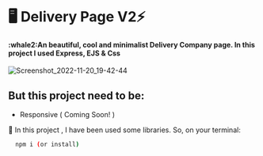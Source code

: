 # :desktop_computer:  Delivery Page V2⚡️ 

<h4> :whale2:An beautiful, cool and minimalist Delivery Company page. In this project I used Express, EJS & Css </h4>


![Screenshot_2022-11-20_19-42-44](https://user-images.githubusercontent.com/82295321/202930397-1cec52f1-536b-421b-b3f3-66d287f88694.png)



## But this project need to be: 

- Responsive ( Coming Soon! )



💬 In this project , I have been used some libraries. So, on your terminal: 

```bash
  npm i (or install)
```
